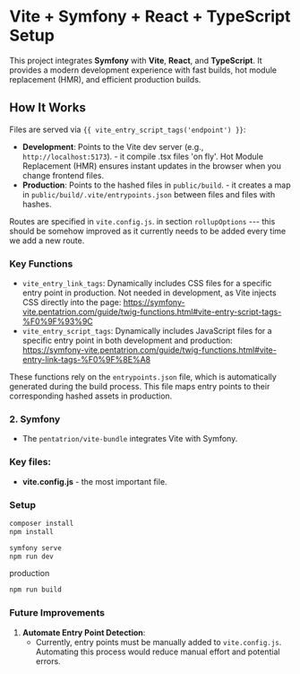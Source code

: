 # Vite + Symfony + React + TypeScript Setup

This project integrates **Symfony** with **Vite**, **React**, and **TypeScript**. It provides a modern development experience with fast builds, hot module replacement (HMR), and efficient production builds.

## How It Works
Files are served via `{{ vite_entry_script_tags('endpoint') }}`:
- **Development**: Points to the Vite dev server (e.g., `http://localhost:5173`). - it compile .tsx files 'on fly'.
Hot Module Replacement (HMR) ensures instant updates in the browser when you change frontend files.
- **Production**: Points to the hashed files in `public/build`. - it creates a map in `public/build/.vite/entrypoints.json` between files and files with hashes.

Routes are specified in `vite.config.js`. in section `rollupOptions` --- this should be somehow improved as it currently needs to be added every time we add a new route.

### Key Functions
- `vite_entry_link_tags`: Dynamically includes CSS files for a specific entry point in production. Not needed in development, as Vite injects CSS directly into the page: https://symfony-vite.pentatrion.com/guide/twig-functions.html#vite-entry-script-tags-%F0%9F%93%9C
- `vite_entry_script_tags`: Dynamically includes JavaScript files for a specific entry point in both development and production: https://symfony-vite.pentatrion.com/guide/twig-functions.html#vite-entry-link-tags-%F0%9F%8E%A8

These functions rely on the `entrypoints.json` file, which is automatically generated during the build process. This file maps entry points to their corresponding hashed assets in production.

### 2. **Symfony**
- The `pentatrion/vite-bundle` integrates Vite with Symfony.

### Key files:
- **vite.config.js** - the most important file.

### Setup
```bash
composer install
npm install

symfony serve
npm run dev
```
production
```bash
npm run build
```

### Future Improvements

1. **Automate Entry Point Detection**:
   - Currently, entry points must be manually added to `vite.config.js`. Automating this process would reduce manual effort and potential errors.